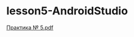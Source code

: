 # lesson5-AndroidStudio
[Практика № 5.pdf](https://github.com/RakhmanKichibekov/lesson5-AndroidStudio/files/11190978/5.pdf)
